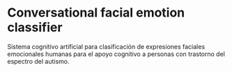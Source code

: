 # Conversational facial emotion classifier
Sistema cognitivo artificial para clasificación de expresiones faciales emocionales humanas para el apoyo cognitivo a personas con trastorno del espectro del autismo.
